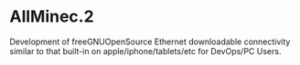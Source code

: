 # AllMinec.2
Development of freeGNUOpenSource Ethernet downloadable connectivity similar to that built-in on apple/iphone/tablets/etc for DevOps/PC Users.
